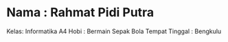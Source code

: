 # Nama : Rahmat Pidi Putra
  Kelas: Informatika A4
  Hobi : Bermain Sepak Bola
  Tempat Tinggal : Bengkulu
